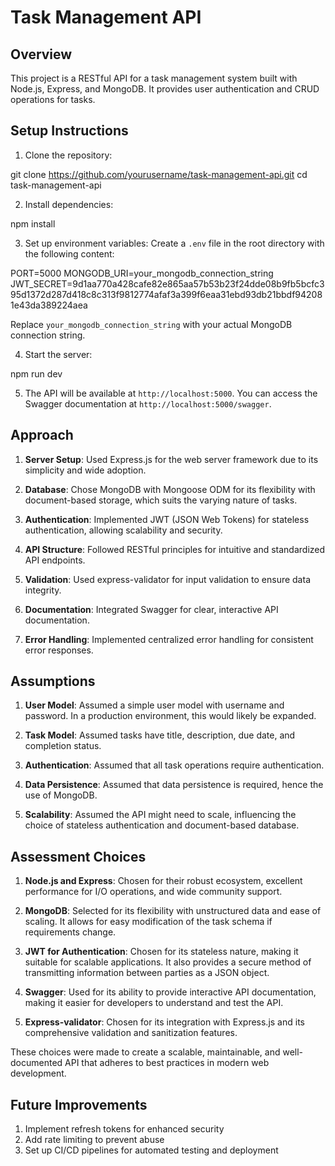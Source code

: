# Task Management API

## Overview

This project is a RESTful API for a task management system built with Node.js, Express, and MongoDB. It provides user authentication and CRUD operations for tasks.

## Setup Instructions

1. Clone the repository:

git clone https://github.com/yourusername/task-management-api.git
cd task-management-api

2. Install dependencies:

npm install

3. Set up environment variables:
Create a `.env` file in the root directory with the following content:

PORT=5000
MONGODB_URI=your_mongodb_connection_string
JWT_SECRET=9d1aa770a428cafe82e865aa57b53b23f24dde08b9fb5bcfc395d1372d287d418c8c313f9812774afaf3a399f6eaa31ebd93db21bbdf942081e43da389224aea

Replace `your_mongodb_connection_string` with your actual MongoDB connection string.

4. Start the server:

npm run dev

5. The API will be available at `http://localhost:5000`. You can access the Swagger documentation at `http://localhost:5000/swagger`.

## Approach

1. **Server Setup**: Used Express.js for the web server framework due to its simplicity and wide adoption.

2. **Database**: Chose MongoDB with Mongoose ODM for its flexibility with document-based storage, which suits the varying nature of tasks.

3. **Authentication**: Implemented JWT (JSON Web Tokens) for stateless authentication, allowing scalability and security.

4. **API Structure**: Followed RESTful principles for intuitive and standardized API endpoints.

5. **Validation**: Used express-validator for input validation to ensure data integrity.

6. **Documentation**: Integrated Swagger for clear, interactive API documentation.

7. **Error Handling**: Implemented centralized error handling for consistent error responses.

## Assumptions

1. **User Model**: Assumed a simple user model with username and password. In a production environment, this would likely be expanded.

2. **Task Model**: Assumed tasks have title, description, due date, and completion status.

3. **Authentication**: Assumed that all task operations require authentication.

4. **Data Persistence**: Assumed that data persistence is required, hence the use of MongoDB.

5. **Scalability**: Assumed the API might need to scale, influencing the choice of stateless authentication and document-based database.

## Assessment Choices

1. **Node.js and Express**: Chosen for their robust ecosystem, excellent performance for I/O operations, and wide community support.

2. **MongoDB**: Selected for its flexibility with unstructured data and ease of scaling. It allows for easy modification of the task schema if requirements change.

3. **JWT for Authentication**: Chosen for its stateless nature, making it suitable for scalable applications. It also provides a secure method of transmitting information between parties as a JSON object.

4. **Swagger**: Used for its ability to provide interactive API documentation, making it easier for developers to understand and test the API.

5. **Express-validator**: Chosen for its integration with Express.js and its comprehensive validation and sanitization features.

These choices were made to create a scalable, maintainable, and well-documented API that adheres to best practices in modern web development.

## Future Improvements

1. Implement refresh tokens for enhanced security
2. Add rate limiting to prevent abuse
3. Set up CI/CD pipelines for automated testing and deployment